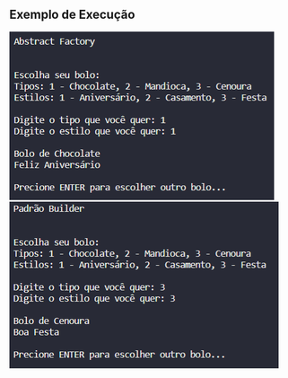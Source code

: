 ## Exemplo de Execução

![plot](imgs_exemplos/abstract_factory.png)
![plot](imgs_exemplos/padrao_builder.png)
